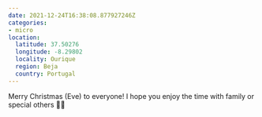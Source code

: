 ```yaml
---
date: 2021-12-24T16:38:08.877927246Z
categories:
- micro
location:
  latitude: 37.50276
  longitude: -8.29802
  locality: Ourique
  region: Beja
  country: Portugal
---
```


Merry Christmas (Eve) to everyone! I hope you enjoy the time with family or special others 🎄🎅
